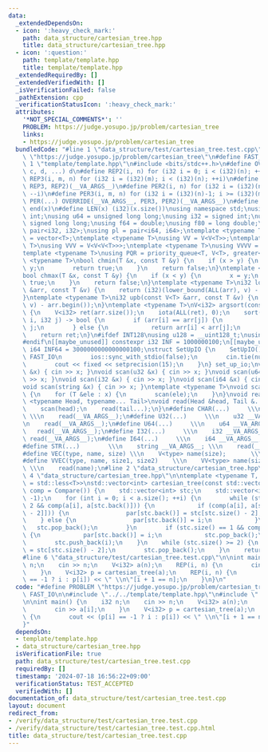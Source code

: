 ```yaml
---
data:
  _extendedDependsOn:
  - icon: ':heavy_check_mark:'
    path: data_structure/cartesian_tree.hpp
    title: data_structure/cartesian_tree.hpp
  - icon: ':question:'
    path: template/template.hpp
    title: template/template.hpp
  _extendedRequiredBy: []
  _extendedVerifiedWith: []
  _isVerificationFailed: false
  _pathExtension: cpp
  _verificationStatusIcon: ':heavy_check_mark:'
  attributes:
    '*NOT_SPECIAL_COMMENTS*': ''
    PROBLEM: https://judge.yosupo.jp/problem/cartesian_tree
    links:
    - https://judge.yosupo.jp/problem/cartesian_tree
  bundledCode: "#line 1 \"data_structure/test/cartesian_tree.test.cpp\"\n#define PROBLEM\
    \ \"https://judge.yosupo.jp/problem/cartesian_tree\"\n#define FAST_IO\n\n#line\
    \ 1 \"template/template.hpp\"\n#include <bits/stdc++.h>\n#define OVERRIDE(a, b,\
    \ c, d, ...) d\n#define REP2(i, n) for (i32 i = 0; i < (i32)(n); ++i)\n#define\
    \ REP3(i, m, n) for (i32 i = (i32)(m); i < (i32)(n); ++i)\n#define REP(...) OVERRIDE(__VA_ARGS__,\
    \ REP3, REP2)(__VA_ARGS__)\n#define PER2(i, n) for (i32 i = (i32)(n)-1; i >= 0;\
    \ --i)\n#define PER3(i, m, n) for (i32 i = (i32)(n)-1; i >= (i32)(m); --i)\n#define\
    \ PER(...) OVERRIDE(__VA_ARGS__, PER3, PER2)(__VA_ARGS__)\n#define ALL(x) begin(x),\
    \ end(x)\n#define LEN(x) (i32)(x.size())\nusing namespace std;\nusing u32 = unsigned\
    \ int;\nusing u64 = unsigned long long;\nusing i32 = signed int;\nusing i64 =\
    \ signed long long;\nusing f64 = double;\nusing f80 = long double;\nusing pi =\
    \ pair<i32, i32>;\nusing pl = pair<i64, i64>;\ntemplate <typename T>\nusing V\
    \ = vector<T>;\ntemplate <typename T>\nusing VV = V<V<T>>;\ntemplate <typename\
    \ T>\nusing VVV = V<V<V<T>>>;\ntemplate <typename T>\nusing VVVV = V<V<V<V<T>>>>;\n\
    template <typename T>\nusing PQR = priority_queue<T, V<T>, greater<T>>;\ntemplate\
    \ <typename T>\nbool chmin(T &x, const T &y) {\n    if (x > y) {\n        x =\
    \ y;\n        return true;\n    }\n    return false;\n}\ntemplate <typename T>\n\
    bool chmax(T &x, const T &y) {\n    if (x < y) {\n        x = y;\n        return\
    \ true;\n    }\n    return false;\n}\ntemplate <typename T>\ni32 lob(const V<T>\
    \ &arr, const T &v) {\n    return (i32)(lower_bound(ALL(arr), v) - arr.begin());\n\
    }\ntemplate <typename T>\ni32 upb(const V<T> &arr, const T &v) {\n    return (i32)(upper_bound(ALL(arr),\
    \ v) - arr.begin());\n}\ntemplate <typename T>\nV<i32> argsort(const V<T> &arr)\
    \ {\n    V<i32> ret(arr.size());\n    iota(ALL(ret), 0);\n    sort(ALL(ret), [&](i32\
    \ i, i32 j) -> bool {\n        if (arr[i] == arr[j]) {\n            return i <\
    \ j;\n        } else {\n            return arr[i] < arr[j];\n        }\n    });\n\
    \    return ret;\n}\n#ifdef INT128\nusing u128 = __uint128_t;\nusing i128 = __int128_t;\n\
    #endif\n[[maybe_unused]] constexpr i32 INF = 1000000100;\n[[maybe_unused]] constexpr\
    \ i64 INF64 = 3000000000000000100;\nstruct SetUpIO {\n    SetUpIO() {\n#ifdef\
    \ FAST_IO\n        ios::sync_with_stdio(false);\n        cin.tie(nullptr);\n#endif\n\
    \        cout << fixed << setprecision(15);\n    }\n} set_up_io;\nvoid scan(char\
    \ &x) { cin >> x; }\nvoid scan(u32 &x) { cin >> x; }\nvoid scan(u64 &x) { cin\
    \ >> x; }\nvoid scan(i32 &x) { cin >> x; }\nvoid scan(i64 &x) { cin >> x; }\n\
    void scan(string &x) { cin >> x; }\ntemplate <typename T>\nvoid scan(V<T> &x)\
    \ {\n    for (T &ele : x) {\n        scan(ele);\n    }\n}\nvoid read() {}\ntemplate\
    \ <typename Head, typename... Tail>\nvoid read(Head &head, Tail &...tail) {\n\
    \    scan(head);\n    read(tail...);\n}\n#define CHAR(...)     \\\n    char __VA_ARGS__;\
    \ \\\n    read(__VA_ARGS__);\n#define U32(...)     \\\n    u32 __VA_ARGS__; \\\
    \n    read(__VA_ARGS__);\n#define U64(...)     \\\n    u64 __VA_ARGS__; \\\n \
    \   read(__VA_ARGS__);\n#define I32(...)     \\\n    i32 __VA_ARGS__; \\\n   \
    \ read(__VA_ARGS__);\n#define I64(...)     \\\n    i64 __VA_ARGS__; \\\n    read(__VA_ARGS__);\n\
    #define STR(...)        \\\n    string __VA_ARGS__; \\\n    read(__VA_ARGS__);\n\
    #define VEC(type, name, size) \\\n    V<type> name(size);       \\\n    read(name);\n\
    #define VVEC(type, name, size1, size2)    \\\n    VV<type> name(size1, V<type>(size2));\
    \ \\\n    read(name);\n#line 2 \"data_structure/cartesian_tree.hpp\"\n\n#line\
    \ 4 \"data_structure/cartesian_tree.hpp\"\n\ntemplate <typename T, typename Compare\
    \ = std::less<T>>\nstd::vector<int> cartesian_tree(const std::vector<T> &a, Compare\
    \ comp = Compare()) {\n    std::vector<int> stc;\n    std::vector<int> par(a.size(),\
    \ -1);\n    for (int i = 0; i < a.size(); ++i) {\n        while (stc.size() >=\
    \ 2 && comp(a[i], a[stc.back()])) {\n            if (comp(a[i], a[stc[stc.size()\
    \ - 2]])) {\n                par[stc.back()] = stc[stc.size() - 2];\n        \
    \    } else {\n                par[stc.back()] = i;\n            }\n         \
    \   stc.pop_back();\n        }\n        if (stc.size() == 1 && comp(a[i], a[stc.back()]))\
    \ {\n            par[stc.back()] = i;\n            stc.pop_back();\n        }\n\
    \        stc.push_back(i);\n    }\n    while (stc.size() >= 2) {\n        par[stc.back()]\
    \ = stc[stc.size() - 2];\n        stc.pop_back();\n    }\n    return par;\n}\n\
    #line 6 \"data_structure/test/cartesian_tree.test.cpp\"\n\nint main() {\n    i32\
    \ n;\n    cin >> n;\n    V<i32> a(n);\n    REP(i, n) {\n        cin >> a[i];\n\
    \    }\n    V<i32> p = cartesian_tree(a);\n    REP(i, n) {\n        cout << (p[i]\
    \ == -1 ? i : p[i]) << \" \\n\"[i + 1 == n];\n    }\n}\n"
  code: "#define PROBLEM \"https://judge.yosupo.jp/problem/cartesian_tree\"\n#define\
    \ FAST_IO\n\n#include \"../../template/template.hpp\"\n#include \"../../data_structure/cartesian_tree.hpp\"\
    \n\nint main() {\n    i32 n;\n    cin >> n;\n    V<i32> a(n);\n    REP(i, n) {\n\
    \        cin >> a[i];\n    }\n    V<i32> p = cartesian_tree(a);\n    REP(i, n)\
    \ {\n        cout << (p[i] == -1 ? i : p[i]) << \" \\n\"[i + 1 == n];\n    }\n\
    }"
  dependsOn:
  - template/template.hpp
  - data_structure/cartesian_tree.hpp
  isVerificationFile: true
  path: data_structure/test/cartesian_tree.test.cpp
  requiredBy: []
  timestamp: '2024-07-18 16:56:22+09:00'
  verificationStatus: TEST_ACCEPTED
  verifiedWith: []
documentation_of: data_structure/test/cartesian_tree.test.cpp
layout: document
redirect_from:
- /verify/data_structure/test/cartesian_tree.test.cpp
- /verify/data_structure/test/cartesian_tree.test.cpp.html
title: data_structure/test/cartesian_tree.test.cpp
---
```

